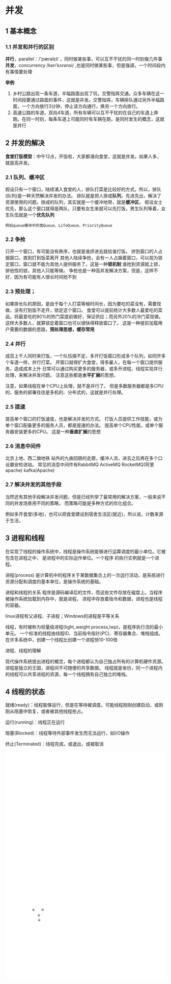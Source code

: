 # 并发
## 1 基本概念
### 1.1 并发和并行的区别
**并行**，parallel：/'pærəlɛl/ ，同时做某些事，可以互不干扰的同一时刻做几件事
**并发**，concurrency /kən'kʌrənsi/ ,也是同时做某些事，但是强调，一个时间段内有事情要处理

**举例**
1. 乡村公路出现一条车道，半幅路面出现了坑，交警指挥交通。众多车辆在这一时间段要通过路面的事件，这就是并发。交警指挥，车辆排队通过另外半幅路面，一个方向放行3分钟，停止该方向通行，换另一个方向放行。
2. 高速公路的车道，双向4车道，所有车辆可以互不干扰的在自己的车道上奔跑。在同一时刻，每条车道上可能同时有车辆在跑，是同时发生的概念，这就是并行



## 2 并发的解决
**食堂打饭模型**：中午12点，开饭啦，大家都涌向食堂，这就是并发。如果人多，就是高并发。
### 2.1 队列、缓冲区
假设只有一个窗口，陆续涌入食堂的人，排队打菜是比较好的方式。所以，排队(队列)是一种天然解决并发的办法。
排队就是把人排成**队列**，先进先出，解决了资源使用的问题。排成的队列，其实就是一个缓冲地带，就是**缓冲区**。
假设女士优先，那么这个窗口就得是两队，只要有女生来就可以先打饭，男生队列等着，女生队伍就是一个**优先队列**

`例如queue模块中的类Queue、LifoQueue、PriorityQueue`





### 2.2 争抢
只开一个窗口，有可能没有秩序，也就是谁挤进去就给谁打饭。
挤到窗口的人占据窗口，直到打到饭菜离开
其他人陆续争抢，会有一人占据着窗口，可以视为锁定窗口，窗口就不能为其他人提供服务了。这是一种**锁机制**
谁抢到资源就上锁，排他性的锁，其他人只能等候。
争抢也是一种高并发解决方案，但是，这样不好，因为有可能有人很长时间抢不到



### 2.3 预处理；
如果排长队的原因，是由于每个人打菜等候时间长，因为要吃的菜没有，需要现做，没有打到饭不走开，锁定这个窗口。
食堂可以提前统计大多数人最爱吃的菜品，将最爱吃的80%的热门菜提前做好，保证供应；而另外20%的冷门菜现做。这样大多数人，就算锁定着窗口也可以很快得释放窗口了。
这是一种提前加载用户需要的数据的思路，**预处理思想，缓存常用**





### 2.4 并行

成百上千人同时来打饭，一个队伍搞不定，多开打饭窗口形成多个队列，如同开多个车道一样，并行打菜。
开窗口就得扩大食堂，得多雇人，在每一个窗口提供服务，造成成本上升
日常可以通过购买更多的服务器，或多开进程、线程实现并行处理，来解决并发问题。
注意这些都是**水平扩展**的思想。

注意，如果线程在单个CPU上处理，就不是并行了。
但是多数服务器都是多CPU的，服务的部署往往是多机的、分布式的，这就是并行处理。




### 2.5 提速
提高单个窗口的打饭速度，也是解决并发的方式。
打饭人员提供工作技能，或为单个窗口配备更多的服务人员，都是提速的办法。
提高单个CPU性能，或单个服务器安装更多的CPU。
这是一种**垂直扩展**的思想







### 2.6 消息中间件
北京上地、西二旗地铁 站外的九曲回肠的走廊，缓冲人流，进去之后再在多个口设置安检进站。
常见的消息中间件有RabbitMQ  ActiveMQ  RocketMQ(阿里apache)  kafka(Apache)

### 2.7 解决并发的其他手段
当然还有其他手段解决并发问题，但是已经列举了最常用的解决方案，一般来说不同的并发场景用不同的策略，
而策略可能是多种方式的优化组合。

例如多开食堂(多地)，也可以把食堂建设到宿舍生活区(就近)，所以说，计数来源于生活。





## 3 进程和线程
在实现了线程的操作系统中，线程是操作系统能够进行运算调度的最小单位。它被包含在进程之中，
是进程中的实际运作单位。一个程序 的执行实例就是一个进程。

进程(process) 是计算机中的程序关于某数据集合上的一次运行活动，是系统进行资源分配和调度的基本单位，是操作系统的基础。

进程和线程的关系
程序是源码编译后的文件，而这些文件存放在磁盘上。当程序被操作系统加载到内存中，就是进程，
进程中存放着指令和数据，进程也是线程的容器。

linux进程有父进程、子进程；Windows的进程是平等关系

线程，有时被称为轻量级进程(light_weight process,lwp)，是程序执行流的最小单元。
一个标准的线程由线程ID、当前指令指针(PC)、寄存器集合、堆栈组成。
在许多系统中，创建一个线程比创建一个进程快10-100倍


进程、线程的理解

现代操作系统提出进程的概念，每个进程都认为自己独占所有的计算机硬件资源。
进程是独立的王国，进程间不可随便的共享数据。
线程就是省份，同一个进程内的线程可以共享进程的资源，每一个线程拥有自己独立的堆栈。






## 4 线程的状态

就绪(ready)：线程能够运行，但是在等待被调度。可能线程刚刚创建启动，或刚刚从阻塞中恢复，或者被其他线程抢占。

运行(running)：线程正在运行

阻塞(Blocked)：线程等待外部事件发生而无法运行，如I/O操作

终止(Terminated)：线程完成，或退出，或被取消


![threading_status](/assets/threading_status.svg)











































